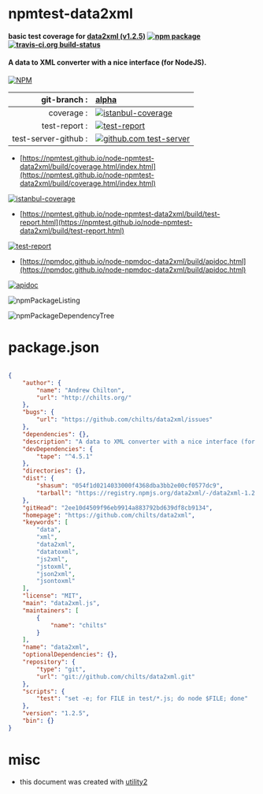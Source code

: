 # npmtest-data2xml

#### basic test coverage for  [data2xml (v1.2.5)](https://github.com/chilts/data2xml)  [![npm package](https://img.shields.io/npm/v/npmtest-data2xml.svg?style=flat-square)](https://www.npmjs.org/package/npmtest-data2xml) [![travis-ci.org build-status](https://api.travis-ci.org/npmtest/node-npmtest-data2xml.svg)](https://travis-ci.org/npmtest/node-npmtest-data2xml)

#### A data to XML converter with a nice interface (for NodeJS).

[![NPM](https://nodei.co/npm/data2xml.png?downloads=true&downloadRank=true&stars=true)](https://www.npmjs.com/package/data2xml)

| git-branch : | [alpha](https://github.com/npmtest/node-npmtest-data2xml/tree/alpha)|
|--:|:--|
| coverage : | [![istanbul-coverage](https://npmtest.github.io/node-npmtest-data2xml/build/coverage.badge.svg)](https://npmtest.github.io/node-npmtest-data2xml/build/coverage.html/index.html)|
| test-report : | [![test-report](https://npmtest.github.io/node-npmtest-data2xml/build/test-report.badge.svg)](https://npmtest.github.io/node-npmtest-data2xml/build/test-report.html)|
| test-server-github : | [![github.com test-server](https://npmtest.github.io/node-npmtest-data2xml/GitHub-Mark-32px.png)](https://npmtest.github.io/node-npmtest-data2xml/build/app/index.html) | | build-artifacts : | [![build-artifacts](https://npmtest.github.io/node-npmtest-data2xml/glyphicons_144_folder_open.png)](https://github.com/npmtest/node-npmtest-data2xml/tree/gh-pages/build)|

- [https://npmtest.github.io/node-npmtest-data2xml/build/coverage.html/index.html](https://npmtest.github.io/node-npmtest-data2xml/build/coverage.html/index.html)

[![istanbul-coverage](https://npmtest.github.io/node-npmtest-data2xml/build/screenCapture.buildCi.browser.%252Ftmp%252Fbuild%252Fcoverage.lib.html.png)](https://npmtest.github.io/node-npmtest-data2xml/build/coverage.html/index.html)

- [https://npmtest.github.io/node-npmtest-data2xml/build/test-report.html](https://npmtest.github.io/node-npmtest-data2xml/build/test-report.html)

[![test-report](https://npmtest.github.io/node-npmtest-data2xml/build/screenCapture.buildCi.browser.%252Ftmp%252Fbuild%252Ftest-report.html.png)](https://npmtest.github.io/node-npmtest-data2xml/build/test-report.html)

- [https://npmdoc.github.io/node-npmdoc-data2xml/build/apidoc.html](https://npmdoc.github.io/node-npmdoc-data2xml/build/apidoc.html)

[![apidoc](https://npmdoc.github.io/node-npmdoc-data2xml/build/screenCapture.buildCi.browser.%252Ftmp%252Fbuild%252Fapidoc.html.png)](https://npmdoc.github.io/node-npmdoc-data2xml/build/apidoc.html)

![npmPackageListing](https://npmtest.github.io/node-npmtest-data2xml/build/screenCapture.npmPackageListing.svg)

![npmPackageDependencyTree](https://npmtest.github.io/node-npmtest-data2xml/build/screenCapture.npmPackageDependencyTree.svg)



# package.json

```json

{
    "author": {
        "name": "Andrew Chilton",
        "url": "http://chilts.org/"
    },
    "bugs": {
        "url": "https://github.com/chilts/data2xml/issues"
    },
    "dependencies": {},
    "description": "A data to XML converter with a nice interface (for NodeJS).",
    "devDependencies": {
        "tape": "^4.5.1"
    },
    "directories": {},
    "dist": {
        "shasum": "054f1d0214033000f4368dba3bb2e00cf0577dc9",
        "tarball": "https://registry.npmjs.org/data2xml/-/data2xml-1.2.5.tgz"
    },
    "gitHead": "2ee10d4509f96eb9914a883792bd639df8cb9134",
    "homepage": "https://github.com/chilts/data2xml",
    "keywords": [
        "data",
        "xml",
        "data2xml",
        "datatoxml",
        "js2xml",
        "jstoxml",
        "json2xml",
        "jsontoxml"
    ],
    "license": "MIT",
    "main": "data2xml.js",
    "maintainers": [
        {
            "name": "chilts"
        }
    ],
    "name": "data2xml",
    "optionalDependencies": {},
    "repository": {
        "type": "git",
        "url": "git://github.com/chilts/data2xml.git"
    },
    "scripts": {
        "test": "set -e; for FILE in test/*.js; do node $FILE; done"
    },
    "version": "1.2.5",
    "bin": {}
}
```



# misc
- this document was created with [utility2](https://github.com/kaizhu256/node-utility2)
